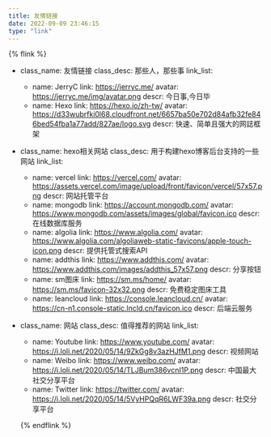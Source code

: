 ```yaml
---
title: 友情链接
date: 2022-09-09 23:46:15
type: "link"
---
```


{% flink %}
- class_name: 友情链接
  class_desc: 那些人，那些事
  link_list:
    - name: JerryC
      link: https://jerryc.me/
      avatar: https://jerryc.me/img/avatar.png
      descr: 今日事,今日毕
    - name: Hexo
      link: https://hexo.io/zh-tw/
      avatar: https://d33wubrfki0l68.cloudfront.net/6657ba50e702d84afb32fe846bed54fba1a77add/827ae/logo.svg
      descr: 快速、简单且强大的网誌框架

- class_name: hexo相关网站
  class_desc: 用于构建hexo博客后台支持的一些网站
  link_list:
    - name: vercel
      link: https://vercel.com/
      avatar: https://assets.vercel.com/image/upload/front/favicon/vercel/57x57.png
      descr: 网站托管平台
    - name: mongodb
      link: https://account.mongodb.com/
      avatar: https://www.mongodb.com/assets/images/global/favicon.ico
      descr: 在线数据库服务
    - name: algolia
      link: https://www.algolia.com/
      avatar: https://www.algolia.com/algoliaweb-static-favicons/apple-touch-icon.png
      descr: 提供托管式搜索API
    - name: addthis
      link: https://www.addthis.com/
      avatar: https://www.addthis.com/images/addthis_57x57.png
      descr: 分享按钮
    - name: sm图床
      link: https://sm.ms/home/
      avatar: https://sm.ms/favicon-32x32.png
      descr: 免费稳定图床工具
    - name: leancloud
      link: https://console.leancloud.cn/
      avatar: https://cn-n1.console-static.lncld.cn/favicon.ico
      descr: 后端云服务


- class_name: 网站
  class_desc: 值得推荐的网站
  link_list:
    - name: Youtube
      link: https://www.youtube.com/
      avatar: https://i.loli.net/2020/05/14/9ZkGg8v3azHJfM1.png
      descr: 视频网站
    - name: Weibo
      link: https://www.weibo.com/
      avatar: https://i.loli.net/2020/05/14/TLJBum386vcnI1P.png
      descr: 中国最大社交分享平台
    - name: Twitter
      link: https://twitter.com/
      avatar: https://i.loli.net/2020/05/14/5VyHPQqR6LWF39a.png
      descr: 社交分享平台
  
  {% endflink %}
